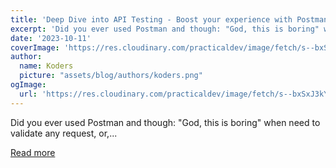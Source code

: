 ```yaml
---
title: 'Deep Dive into API Testing - Boost your experience with Postman - Part I'
excerpt: 'Did you ever used Postman and though: "God, this is boring" when need to validate any request, or,...'
date: '2023-10-11'
coverImage: 'https://res.cloudinary.com/practicaldev/image/fetch/s--bxSxJ3kY--/c_imagga_scale,f_auto,fl_progressive,h_420,q_auto,w_1000/https://dev-to-uploads.s3.amazonaws.com/uploads/articles/db3jyk4awzlozkcf8dps.png'
author:
  name: Koders
  picture: "assets/blog/authors/koders.png"
ogImage:
  url: 'https://res.cloudinary.com/practicaldev/image/fetch/s--bxSxJ3kY--/c_imagga_scale,f_auto,fl_progressive,h_420,q_auto,w_1000/https://dev-to-uploads.s3.amazonaws.com/uploads/articles/db3jyk4awzlozkcf8dps.png'
---
```


Did you ever used Postman and though: "God, this is boring" when need to validate any request, or,...

[Read more](https://dev.to/m4rri4nne/deep-dive-into-api-testing-boost-your-experience-with-postman-part-i-3jgk)
